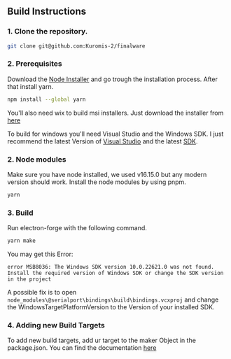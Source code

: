 ## Build Instructions
### 1. Clone the repository.
```bash
git clone git@github.com:Kuromis-2/finalware
```
### 2. Prerequisites
Download the [Node Installer](https://nodejs.org/download/release/v16.15.0/node-v16.15.0-x64.msi) and go trough the installation process.
After that install yarn.
```bash
npm install --global yarn
```
You'll also need wix to build msi installers. Just download the installer from [here](https://wixtoolset.org/releases/)

To build for windows you'll need Visual Studio and the Windows SDK. I just recommend the latest Version of [Visual Studio](https://visualstudio.microsoft.com/de/?utm_source=developermscom) and the latest [SDK](https://developer.microsoft.com/de-de/windows/downloads/windows-sdk/). 
### 2. Node modules
Make sure you have node installed, we used v16.15.0 but any modern version should work. 
Install the node modules by using pnpm.
```bash
yarn
```
### 3. Build
Run electron-forge with the following command.
```bash
yarn make
```
You may get this Error:
```
error MSB8036: The Windows SDK version 10.0.22621.0 was not found. Install the required version of Windows SDK or change the SDK version in the project
```
A possible fix is to open ``node_modules\@serialport\bindings\build\bindings.vcxproj`` and change the WindowsTargetPlatformVersion to the Version of your installed SDK.
### 4. Adding new Build Targets
To add new build targets, add ur target to the maker Object in the package.json. You can find the documentation [here](https://www.electronforge.io/config/makers)
